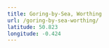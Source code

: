 ```yaml
---
title: Goring-by-Sea, Worthing
url: /goring-by-sea-worthing/
latitude: 50.823
longitude: -0.424
---
```

